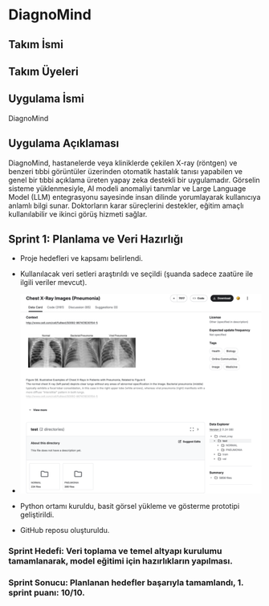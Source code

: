# DiagnoMind

## Takım İsmi

## Takım Üyeleri

## Uygulama İsmi
DiagnoMind

## Uygulama Açıklaması
DiagnoMind, hastanelerde veya kliniklerde çekilen X-ray (röntgen) ve benzeri tıbbi görüntüler üzerinden otomatik hastalık tanısı yapabilen ve genel bir tıbbi açıklama üreten yapay zeka destekli bir uygulamadır. Görselin sisteme yüklenmesiyle, AI modeli anomaliyi tanımlar ve Large Language Model (LLM) entegrasyonu sayesinde insan dilinde yorumlayarak kullanıcıya anlamlı bilgi sunar. Doktorların karar süreçlerini destekler, eğitim amaçlı kullanılabilir ve ikinci görüş hizmeti sağlar.

## Sprint 1: Planlama ve Veri Hazırlığı
- Proje hedefleri ve kapsamı belirlendi.
- Kullanılacak veri setleri araştırıldı ve seçildi (şuanda sadece zaatüre ile ilgili veriler mevcut).
- ![](img/kaggle-chest-xray-pneumonia-screen.png)

- Python ortamı kuruldu, basit görsel yükleme ve gösterme prototipi geliştirildi.
- GitHub reposu oluşturuldu.

### Sprint Hedefi: Veri toplama ve temel altyapı kurulumu tamamlanarak, model eğitimi için hazırlıkların yapılması.

### Sprint Sonucu: Planlanan hedefler başarıyla tamamlandı, 1. sprint puanı: 10/10.

